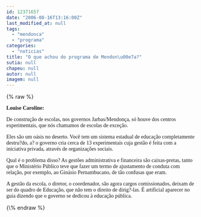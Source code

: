 ```yaml
---
id: 12371657
date: "2006-08-16T13:16:00Z"
last_modified_at: null
tags:
  - "mendonca"
  - "programa"
categories:
  - "noticias"
title: "O que achou do programa de Mendon\u00e7a?"
sutia: null
chapeu: null
autor: null
imagem: null
---
```

{\% raw %}
<p><P><FONT face=Verdana><STRONG>Louise Caroline:</STRONG></FONT></P></p>
<p><P><FONT face=Verdana>De construção de escolas, nos governos Jarbas/Mendonça, só houve&nbsp;dos centros experimentais, que nós chamamos de escolas de exceção. </FONT></P></p>
<p><P><FONT face=Verdana>Eles são um oásis no deserto. Você tem um sistema estadual de educação completamente destru?do, a? o governo cria cerca de 13 experimentais cuja gestão é feita com a iniciativa privada, através de organizações sociais. </FONT></P></p>
<p><P><FONT face=Verdana>Qual é o problema disso? As gestões administrativa e financeira são caixas-pretas, tanto que o Ministério Público teve que fazer um termo de ajustamento de conduta com relação, por exemplo, ao Ginásio Pernambucano, de tão confusas que eram.</FONT></P></p>
<p><P><FONT face=Verdana>A gestão da escola, o diretor, o coordenador, são agora cargos comissionados, deixam de ser do quadro de Educação, que não tem o direito de dirig?-las. É artificial aparecer no guia dizendo que o governo se dedicou à educação pública.</FONT></P> </p>
{\% endraw %}